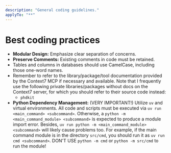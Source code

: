 ```yaml
---
description: "General coding guidelines."
applyTo: "**"
---
```


# Best coding practices

- **Modular Design:** Emphasize clear separation of concerns.
- **Preserve Comments:** Existing comments in code must be retained.
- Tables and columns in databases should use CamelCase, including those one-word names.
- Remember to refer to the library/package/tool documentation provided by the Context7 MCP if necessary and available. Note that I frequently use the following private libraries/packages without docs on the Context7 server, for which you should refer to their source code instead:
  - `phdkit`
- **Python Dependency Management:** (VERY IMPORTANT!) Utilize `uv` and virtual environments. All code and scripts must be executed via `uv run <main_command> <subcommand>`. Otherwise, a `python -m <main_command_module> <subcommand>` is expected to produce a module import error. Besides, `uv run python -m <main_command_module> <subcommand>` will likely cause problems too. For example, if the main command module is in the directory `src/cmd`, you should run it as `uv run cmd <subcommand>`. DON'T USE `python -m cmd` or `python -m src/cmd` to run the module!
